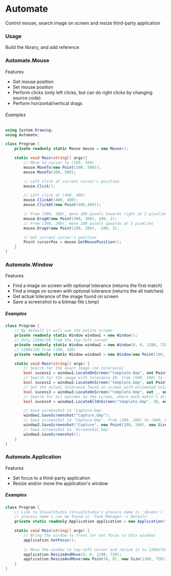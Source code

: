 # Automate
Control mouse, search image on screen and resize third-party application


### Usage
Build the library, and add reference

### Automate.Mouse
Features
  - Get mouse position
  - Set mouse position
  - Perform clicks (only left clicks, but can do right clicks by changing source code)
  - Perform horizontal/vertical drags

###### Examples
~~~cs
using System.Drawing;
using Automate;

class Program {
	private readonly static Mouse mouse = new Mouse();

	static void Main(string[] args){
		// Move to cursor to (500, 500)
		mouse.MoveTo(new Point(500, 500));
		mouse.MoveTo(500, 500);

		// Left click at current cursor's position
		mouse.Click();

		// Left click at (400, 400)
		mouse.ClickAt(400, 400);
		mouse.ClickAt(new Point(400,400));

		// From (300, 300), move 200 pixels towards right at 2 pixel/ms
		mouse.DragH(new Point(300, 300), 200, 2);
		// From (200, 200), move 100 pixels upwards at 3 pixel/ms
		mouse.DragV(new Point(200, 200), -100, 3);

		// Get current cursor's position
		Point cursorPos = mouse.GetMousePosition();
	}
}

~~~

### Automate.Window
Features
  - Find a image on screen with optional tolerance (returns the first match)
  - Find a image on screen with optional tolerance (returns the all matches)
  - Get actual tolerance of the image found on screen
  - Save a screenshot to a bitmap file (.bmp)

##### Examples
~~~cs
class Program {
	// By default it will use the entire screen
    private readonly static Window window1 = new Window();
    // Only 1280x720 from the top-left corner
    private readonly static Window window2 = new Window(0, 0, 1280, 720);
    // 1280x720 from (100, 100)
    private readonly static Window window3 = new Window(new Point(100, 100), new Size(1280, 720));

    static void Main(string[] args) {
    	// Search for the exact image (no tolerance)
        bool sucess1 = window1.LocateOnScreen("template.bmp", out Point result1);
        // Search for the image with tolerance 30, from (500, 500) to (600, 600) of the screen
        bool sucess2 = window2.LocateOnScreen("template.bmp", out Point result2, 30, new Point(500, 500), new Size(100, 100));
        // Get the actual tolerance found on screen with estimated tolenance of 60
        bool sucess3 = window3.LocateOnScreen("template.bmp", out _, out double actualTolerance, 60);
        // Search for all matches on the screen, where each match's distance is larger than 30 px 
        bool sucess4 = window1.LocateAllOnScreen("template.bmp", 30, out List<Point> results, 40);

        // Save screenshot to 'Capture.bmp'
        window1.SaveScreenshot("Capture.bmp");
        // Save screenshot to 'Capture.bmp', from (200, 200) to (600, 600) of the screen
        window2.SaveScreenshot("Capture", new Point(200, 200), new Size(400, 400));
        // Save screenshot to 'Screenshot.bmp'
        window3.SaveScreenshot();
    }
}

~~~

### Automate.Application
Features
  - Set focus to a third-party application
  - Resize and/or move the application's window

##### Examples
~~~cs
class Program {
	// Link to VisualStudio (VisualStudio's process name is 'devenv')
	// process name's can be found in 'Task Manager -> Details'
    private static readonly Application application = new Application("devenv");

    static void Main(string[] args) {
    	// Bring the window to front (or set focus to this window)
        application.SetFocus();
        
        // Move the window to top-left corner and resize it to 1280x720
        application.ResizeAndMove(0, 0, 1280, 720);
        application.ResizeAndMove(new Point(0, 0), new Size(1280, 720));
    }
}
~~~
